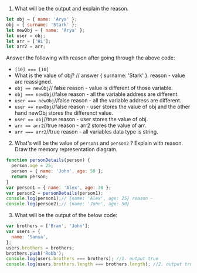 1. What will be the output and explain the reason.

```js
let obj = { name: 'Arya' };
obj = { surname: 'Stark' };
let newObj = { name: 'Arya' };
let user = obj;
let arr = ['Hi'];
let arr2 = arr;
```

Answer the following with reason after going through the above code:

- `[10] === [10]`
- What is the value of obj? // answer { surname: 'Stark' }. reason - value are reassigned.
- `obj == newObj`// false reason - value is different of those variable.
- `obj === newObj`//false reason - all the variable address are different.
- `user === newObj`//false reason - all the variable address are different.
- `user == newObj`//false reason - user stores the value of obj and the other hand newObj stores the differenct value.
- `user == obj`//true reason - user stores the value of obj.
- `arr == arr2`//true reason - arr2 stores the value of arr.
- `arr === arr2`//true reason - all variables data type is string.

2. What's will be the value of `person1` and `person2` ? Explain with reason. Draw the memory representation diagram.

<!-- To add this image here use ![name](./hello.jpg) --> 

```js
function personDetails(person) {
  person.age = 25;
  person = { name: 'John', age: 50 };
  return person;
}
var person1 = { name: 'Alex', age: 30 };
var person2 = personDetails(person1);
console.log(person1);// {name: 'Alex', age: 25} reason - 
console.log(person2);// {name: 'John', age: 50}
```

3. What will be the output of the below code:

```js
var brothers = ['Bran', 'John'];
var users = {
  name: 'Sansa',
};
users.brothers = brothers;
brothers.push('Robb');
console.log(users.brothers === brothers); //1. output true 
console.log(users.brothers.length === brothers.length); //2. output true
```
